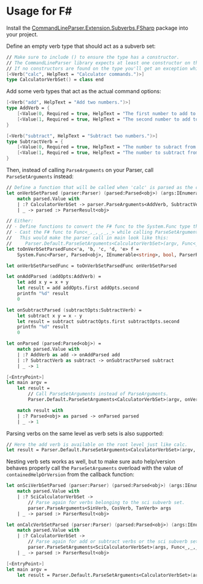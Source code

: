 # Usage for F#

Install the [CommandLineParser.Extension.Subverbs.FSharp](https://www.nuget.org/packages/CommandLineParser.Extension.Subverbs.FSharp/) package into your project.

Define an empty verb type that should act as a subverb set:

```fsharp
// Make sure to include () to ensure the type has a constructor.
// The CommandLineParser library expects at least one constructor on the type.
// If no constructors are found on the type you'll get an exception while parsing.
[<Verb("calc", HelpText = "Calculator commands.")>]
type CalculatorVerbSet() = class end
```

Add some verb types that act as the actual command options:

```fsharp
[<Verb("add", HelpText = "Add two numbers.")>]
type AddVerb = {
    [<Value(0, Required = true, HelpText = "The first number to add to the second.")>] first : int;
    [<Value(1, Required = true, HelpText = "The second number to add to the first.")>] second : int;
}

[<Verb("subtract", HelpText = "Subtract two numbers.")>]
type SubtractVerb = {
    [<Value(0, Required = true, HelpText = "The number to subract from.")>] first : int;
    [<Value(1, Required = true, HelpText = "The number to subtract from the first.")>] second : int;
}
```

Then, instead of calling ```ParseArguments``` on your Parser, call ```ParseSetArguments``` instead:

```fsharp
// Define a function that will be called when 'calc' is parsed as the current verb.
let onVerbSetParsed (parser:Parser) (parsed:Parsed<obj>) (args:IEnumerable<string>) (containedHelpOrVersion:bool) =
    match parsed.Value with
    | :? CalculatorVerbSet -> parser.ParseArguments<AddVerb, SubtractVerb> args
    | _ -> parsed :> ParserResult<obj>

// Either:
// - Define functions to convert the F# func to the System.Func type that ParseSetArguments expects.
// - Cast the F# func to Func<_,_,_,_,_> while calling ParseSetArguments.
//   This would make the parser call in main look like this:
//     Parser.Default.ParseSetArguments<CalculatorVerbSet>(argv, Func<_,_,_,_,_> onVerbSetParsed)
let toOnVerbSetParsedFunc<'a, 'b, 'c, 'd, 'e> f =
    System.Func<Parser, Parsed<obj>, IEnumerable<string>, bool, ParserResult<obj>> f

let onVerbSetParsedFunc = toOnVerbSetParsedFunc onVerbSetParsed

let onAddParsed (addOpts:AddVerb) =
    let add x y = x + y
    let result = add addOpts.first addOpts.second
    printfn "%d" result
    0

let onSubtractParsed (subtractOpts:SubtractVerb) =
    let subtract x y = x - y
    let result = subtract subtractOpts.first subtractOpts.second
    printfn "%d" result
    0

let onParsed (parsed:Parsed<obj>) =
    match parsed.Value with
    | :? AddVerb as add -> onAddParsed add
    | :? SubtractVerb as subtract -> onSubtractParsed subtract
    | _ -> 1

[<EntryPoint>]
let main argv =
    let result =
        // Call ParseSetArguments instead of ParseArguments.
        Parser.Default.ParseSetArguments<CalculatorVerbSet>(argv, onVerbSetParsedFunc)

    match result with
    | :? Parsed<obj> as parsed -> onParsed parsed
    | _ -> 1
```

Parsing verbs on the same level as verb sets is also supported:

```fsharp
// Here the add verb is available on the root level just like calc.
let result = Parser.Default.ParseSetArguments<CalculatorVerbSet>(argv, onVerbSetParsedFunc, typeof<AddVerb>)
```

Nesting verb sets works as well, but to make sure auto help/version behaves properly call the ```ParseSetArguments``` overload with the value of ```containedHelpOrVersion``` from the callback function:

```fsharp
let onSciVerbSetParsed (parser:Parser) (parsed:Parsed<obj>) (args:IEnumerable<string>) (containedHelpOrVersion:bool) =
    match parsed.Value with
    | :? SciCalculatorVerbSet ->
        // Parse again for verbs belonging to the sci subverb set.
        parser.ParseArguments<SinVerb, CosVerb, TanVerb> args
    | _ -> parsed :> ParserResult<obj>

let onCalcVerbSetParsed (parser:Parser) (parsed:Parsed<obj>) (args:IEnumerable<string>) (containedHelpOrVersion:bool) =
    match parsed.Value with
    | :? CalculatorVerbSet ->
        // Parse again for add or subtract verbs or the sci subverb set and pass containedHelpOrVersion.
        parser.ParseSetArguments<SciCalculatorVerbSet>(args, Func<_,_,_,_,_> onSciVerbSetParsed, containedHelpOrVersion, typeof<AddVerb>, typeof<SubtractVerb>)
    | _ -> parsed :> ParserResult<obj>

[<EntryPoint>]
let main argv =
    let result = Parser.Default.ParseSetArguments<CalculatorVerbSet>(argv, Func<_,_,_,_,_> onCalcVerbSetParsed)
```